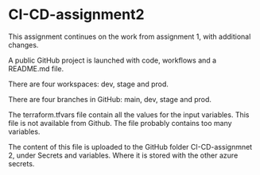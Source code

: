 # CI-CD-assignment2

This assignment continues on the work from assignment 1, with additional changes. 

A public GitHub project is launched with code, workflows and a README.md file. 

There are four workspaces: dev, stage and prod.

There are four branches in GitHub: main, dev, stage and prod. 


The terraform.tfvars file contain all the values for the input variables. 
This file is not available from Github. The file probably contains too many variables. 

The content of this file is uploaded to the GitHub folder CI-CD-assignmnet 2, 
under Secrets and variables. Where it is stored with the other azure secrets. 

